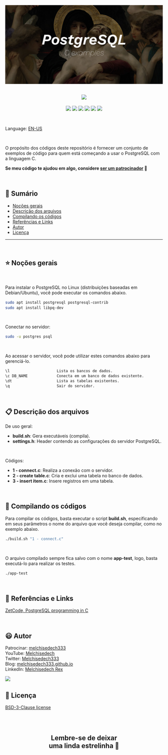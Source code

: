 
<div align='center'>

<img src="images/banner.jpg" >

</div>

<br>

<p align="center">
    <a href="https://github.com/sponsors/melchisedech333"><img src="https://img.shields.io/badge/patrocinar-30363D?style=for-the-badge&logo=GitHub-Sponsors&logoColor=#white" ></a>
    <br><br>
    <img src="https://badgen.net/badge/nível de amor/7 de 10/purple" >
    <img src="https://img.shields.io/github/languages/count/melchisedech333/c-postgresql?color=%23f34b7d&label=linguagens" >
    <img src="https://img.shields.io/github/languages/top/melchisedech333/c-postgresql?color=%23f34b7d" >
    <img src="https://img.shields.io/github/directory-file-count/melchisedech333/c-postgresql?label=arquivos" >
    <img src="https://img.shields.io/github/repo-size/melchisedech333/c-postgresql?label=tamanho repo" >
    <img src="https://img.shields.io/github/license/melchisedech333/c-postgresql?label=licen%C3%A7a" >
</p>

<br>

Language: <a href="readme.md">EN-US</a>

<br>

O propósito dos códigos deste repositório é fornecer um conjunto de exemplos de código para quem está começando a usar o PostgreSQL com a linguagem C.

**Se meu código te ajudou em algo, considere [ser um patrocinador](https://github.com/sponsors/melchisedech333) :blue_heart:** 

<br>


:bookmark_tabs: Sumário
-----
* [Noções gerais](#star-Noções-gerais)
* [Descrição dos arquivos](#clipboard-Descrição-dos-arquivos)
* [Compilando os códigos](#hammer-Compilando-os-códigos)
* [Referências e Links](#link-Referências-e-Links)
* [Autor](#smiley-autor)
* [Licença](#scroll-licença)
-----

<br>

:star: Noções gerais
---

<br>

Para instalar o PostgreSQL no Linux (distribuições baseadas em Debian/Ubuntu), você pode executar os comandos abaixo.

```bash
sudo apt install postgresql postgresql-contrib
sudo apt install libpq-dev
```

<br>

Conectar no servidor:
```bash
sudo -u postgres psql
```

<br>

Ao acessar o servidor, você pode utilizar estes comandos abaixo para gerenciá-lo.

```
\l                     Lista os bancos de dados.
\c DB_NAME             Conecta em um banco de dados existente.
\dt                    Lista as tabelas existentes.
\q                     Sair do servidor.
```

<br>

:clipboard: Descrição dos arquivos
---

De uso geral:

- <b>build.sh</b>: Gera executáveis (compila).
- <b>settings.h</b>: Header contendo as configurações do servidor PostgreSQL.

<br>

Códigos:

- <b>1 - connect.c</b>: Realiza a conexão com o servidor. 
- <b>2 - create table.c</b>: Cria e exclui uma tabela no banco de dados. 
- <b>3 - insert item.c</b>: Insere registros em uma tabela. 

<br>

:hammer: Compilando os códigos
---

Para compilar os códigos, basta executar o script <b>build.sh</b>, especificando em seus parâmetros o nome do arquivo que você deseja compilar, como no exemplo abaixo.

```bash
./build.sh "1 - connect.c"
```

<br>

O arquivo compilado sempre fica salvo com o nome <b>app-test</b>, logo, basta executá-lo para realizar os testes.

```bash
./app-test
```

<br>

:link: Referências e Links
---

[ZetCode, PostgreSQL programming in C](https://zetcode.com/db/postgresqlc/)

<br>

:smiley: Autor
---

Patrocinar: [melchisedech333](https://github.com/sponsors/melchisedech333)<br>
YouTube: [Melchisedech](https://www.youtube.com/channel/UC4Sh4wxncr5arnydpUfWPKw)<br>
Twitter: [Melchisedech333](https://twitter.com/Melchisedech333)<br>
Blog: [melchisedech333.github.io](https://melchisedech333.github.io/)<br>
LinkedIn: [Melchisedech Rex](https://www.linkedin.com/in/melchisedech-rex-724152235/)

<img src="https://github.com/melchisedech333.png?size=200" height="100" />

<br>

:scroll: Licença
---

[BSD-3-Clause license](./license)

<br><br>

<div align="center">

## Lembre-se de deixar <br> uma linda estrelinha :star_struck:

</div>


